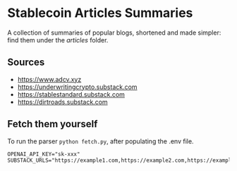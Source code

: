 # Stablecoin Articles Summaries
A collection of summaries of popular blogs, shortened and made simpler: find them under the *articles* folder.

## Sources
* https://www.adcv.xyz
* https://underwritingcrypto.substack.com
* https://stablestandard.substack.com
* https://dirtroads.substack.com

## Fetch them yourself
To run the parser `python fetch.py`, after populating the .env file.

```
OPENAI_API_KEY="sk-xxx"
SUBSTACK_URLS="https://example1.com,https://example2.com,https://exampleN.com"
```
